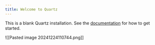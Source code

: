 ```yaml
---
title: Welcome to Quartz
---
```


This is a blank Quartz installation.
See the [documentation](https://quartz.jzhao.xyz) for how to get started.

![[Pasted image 20241224110744.png]]
